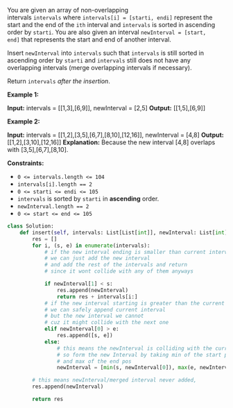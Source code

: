 You are given an array of non-overlapping intervals `intervals` where `intervals[i] = [starti, endi]` represent the start and the end of the `ith` interval and `intervals` is sorted in ascending order by `starti`. You are also given an interval `newInterval = [start, end]` that represents the start and end of another interval.

Insert `newInterval` into `intervals` such that `intervals` is still sorted in ascending order by `starti` and `intervals` still does not have any overlapping intervals (merge overlapping intervals if necessary).

Return `intervals` _after the insertion_.

**Example 1:**

**Input:** intervals = [[1,3],[6,9]], newInterval = [2,5]
**Output:** [[1,5],[6,9]]

**Example 2:**

**Input:** intervals = [[1,2],[3,5],[6,7],[8,10],[12,16]], newInterval = [4,8]
**Output:** [[1,2],[3,10],[12,16]]
**Explanation:** Because the new interval [4,8] overlaps with [3,5],[6,7],[8,10].

**Constraints:**

-   `0 <= intervals.length <= 104`
-   `intervals[i].length == 2`
-   `0 <= starti <= endi <= 105`
-   `intervals` is sorted by `starti` in **ascending** order.
-   `newInterval.length == 2`
-   `0 <= start <= end <= 105`

```python
class Solution:
    def insert(self, intervals: List[List[int]], newInterval: List[int]) -> List[List[int]]:
        res = []
        for i, (s, e) in enumerate(intervals):
            # if the new interval ending is smaller than current interval's start
            # we can just add the new interval
            # and add the rest of the intervals and return
            # since it wont collide with any of them anyways

            if newInterval[1] < s:
                res.append(newInterval)
                return res + intervals[i:]
            # if the new interval starting is greater than the current interval's end
            # we can safely append current interval
            # but the new interval we cannot
            # cuz it might collide with the next one
            elif newInterval[0] > e:
                res.append([s, e])
            else:
                # this means the newInterval is colliding with the current
                # so form the new Interval by taking min of the start pos
                # and max of the end pos
                newInterval = [min(s, newInterval[0]), max(e, newInterval[1])]

        # this means newInterval/merged interval never added,
        res.append(newInterval)

        return res
```